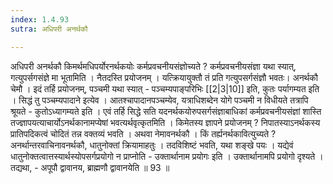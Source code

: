 ```yaml
---
index: 1.4.93
sutra: अधिपरी अनर्थकौ

---
```

 अधिपरी अनर्थकौ किमर्थमधिपर्योरनर्थकयोः कर्मप्रवचनीयसंज्ञोच्यते ? कर्मप्रवचनीयसंज्ञा यथा स्यात्, गत्युपर्सगसंज्ञे मा भूतामिति । नैतदस्ति प्रयोजनम् । यत्क्रियायुक्तौ तं प्रति गत्युपसर्गसंज्ञौ भवतः। अनर्थकौ चेमौ । इदं तर्हि प्रयोजनम्, पञ्चमी यथा स्यात्  -  पञ्चम्यपाङ्परिभिः [[2|3|10]] इति, कुतः पर्यागम्यत इति । सिद्धं तु पञ्चम्यपादाने इत्येव । आतश्चापादानपञ्चम्येव, यत्राधिशब्देन योगे पञ्चमी न विधीयते तत्रापि श्रूयते  -  कुतोऽध्यागम्यते इति । एवं तर्हि सिद्धे सति यदनर्थकयोरुपसर्गसंज्ञाबाधिकां कर्मप्रवचनीयसंज्ञां शास्ति तज्ज्ञापयत्याचार्योऽनर्थकानामप्येषां भवत्यर्थवृत्कृतमिति । किमेतस्य ज्ञापने प्रयोजनम् ? निपातस्याऽनर्थकस्य प्रातिपदिकत्वं चोदितं तन्न वक्तव्यं भवति । अथवा नेमावनर्थकौ । किं तर्ह्यनर्थकावित्युच्यते ? अनर्थान्तरवाचिनावनर्थकौ, धातुनोक्तां क्रियामाहतुः । तदविशिष्टं भवति, यथा शङ्खे पयः । यद्येवं धातुनोक्तत्वात्तस्यार्थस्योपसर्गप्रयोगो न प्राप्नोति  -  उक्तार्थानाम प्रयोगः इति । उक्तार्थानामपि प्रयोगो दृश्यते । तद्यथा,  -  अपूपौ द्वावानय, ब्राह्मणौ द्वावानयेति ॥ 93 ॥ 